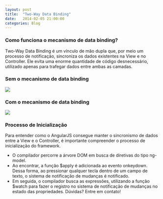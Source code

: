 ```yaml
---
layout: post
title:  "Two-Way Data Binding"
date:   2014-02-05 21:00:00
categories: Blog
---
```

<h3>Como funciona o mecanismo de data binding?</h3>

Two-Way Data Binding é um vínculo de mão dupla que, por meio um processo de notificação, sincroniza os dados existentes na View e no Controller. Ele evita uma enorme quantidade de código desnecessário, utilizado apenas para trafegar dados entre ambas as camadas.

<h3>Sem o mecanismo de data binding</h3>
<img src="http://image.slidesharecdn.com/3-angularjs-datahandling-140126182521-phpapp01/95/slide-73-638.jpg?cb=1390959964"  />

<h3>Com o mecanismo de data binding</h3>
<img src="http://image.slidesharecdn.com/3-angularjs-datahandling-140126182521-phpapp01/95/slide-75-638.jpg?cb=1390959964"  />

<h3>Processo de Inicialização </h3>
Para entender como o AngularJS consegue manter o sincronismo de dados entre a View e o Controller, é importante compreender o processo de inicialização do framework.

* O compilador percorre a árvore DOM em busca de diretivas do tipo ng-model. 
* Ao encontrar, a função $apply é adicionada ao evento onkeydown. Dessa forma, ao pressionar qualquer tecla dentro de um campo de texto, o sistema de notificação de mudanças é notificado. 
* Em seguida, o compilador busca as expressões, utilizando a função $watch para fazer o registro no sistema de notificação de mudanças no estado das propriedades.
Dúvidas? Entre em contato!